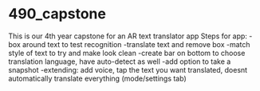 # 490_capstone

This is our 4th year capstone for an AR text translator app
Steps for app:
-box around text to test recognition
-translate text and remove box
-match style of text to try and make look clean
-create bar on bottom to choose translation language, have auto-detect as well
-add option to take a snapshot
-extending: add voice, tap the text you want translated, doesnt automatically translate everything (mode/settings tab)
